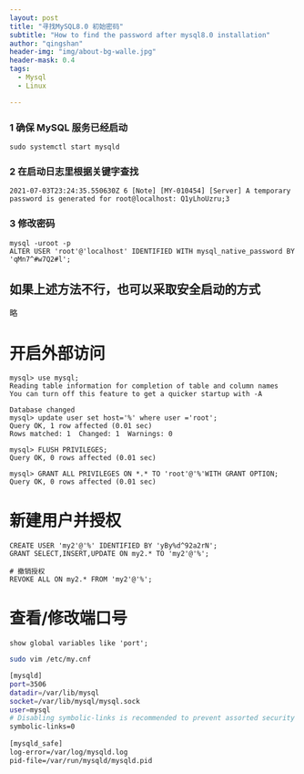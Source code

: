 ```yaml
---
layout: post
title: "寻找MySQL8.0 初始密码"
subtitle: "How to find the password after mysql8.0 installation"
author: "qingshan"
header-img: "img/about-bg-walle.jpg"
header-mask: 0.4
tags:
  - Mysql
  - Linux

---
```




### 1 确保 MySQL 服务已经启动

```shell
sudo systemctl start mysqld
```

### 2 在启动日志里根据关键字查找

```shel
2021-07-03T23:24:35.550630Z 6 [Note] [MY-010454] [Server] A temporary password is generated for root@localhost: Q1yLhoUzru;3
```

### 3 修改密码

```shell
mysql -uroot -p
ALTER USER 'root'@'localhost' IDENTIFIED WITH mysql_native_password BY 'qMn7^#w7Q2#l';
```



## 如果上述方法不行，也可以采取安全启动的方式

略



# 开启外部访问

```mysql
mysql> use mysql;
Reading table information for completion of table and column names
You can turn off this feature to get a quicker startup with -A

Database changed
mysql> update user set host='%' where user ='root';
Query OK, 1 row affected (0.01 sec)
Rows matched: 1  Changed: 1  Warnings: 0

mysql> FLUSH PRIVILEGES;
Query OK, 0 rows affected (0.01 sec)

mysql> GRANT ALL PRIVILEGES ON *.* TO 'root'@'%'WITH GRANT OPTION;
Query OK, 0 rows affected (0.01 sec)
```



# 新建用户并授权

```mysql
CREATE USER 'my2'@'%' IDENTIFIED BY 'yBy%d^92a2rN';
GRANT SELECT,INSERT,UPDATE ON my2.* TO 'my2'@'%';

# 撤销授权
REVOKE ALL ON my2.* FROM 'my2'@'%';
```



# 查看/修改端口号

```mysql
show global variables like 'port';  
```

```bash
sudo vim /etc/my.cnf

[mysqld]  
port=3506  
datadir=/var/lib/mysql  
socket=/var/lib/mysql/mysql.sock  
user=mysql  
# Disabling symbolic-links is recommended to prevent assorted security risks  
symbolic-links=0  
  
[mysqld_safe]  
log-error=/var/log/mysqld.log  
pid-file=/var/run/mysqld/mysqld.pid  
```

